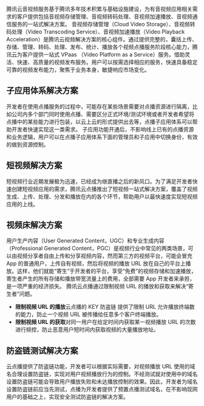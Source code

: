 腾讯云音视频服务基于腾讯多年技术积累与基础设施建设，为有音视频应用相关需求的客户提供包括音视频存储管理、音视频转码处理、音视频加速播放、音视频通信服务的一站式解决方案。
音视频存储管理（Cloud Video Storage）、音视频转码处理（Video Transcoding Service）、音视频加速播放（Video Playback Acceleration）是腾讯云视频解决方案的核心组件。通过提供完整的，囊括上传、存储、管理、转码、处理、发布、统计、播放各个视频点播服务阶段核心能力，腾讯云为客户提供一站式 VPaas （Video Platform as a Service）服务。借助灵活、快速、高质量的视频发布服务。用户可以按需选择相应的服务，快速具备稳定可靠的视频发布能力，聚焦于业务本身，敏捷响应市场变化。

## 子应用体系解决方案
开发者在使用点播服务的过程中，可能存在某些场景需要对点播资源进行隔离，比如公司内多个部门同时使用点播、需要区分正式环境/测试环境或者开发者希望将点播中的某些能力进行包装，以云上云的形式提供出去等，点播子应用体系可以帮助开发者快速实现这一类需求。
子应用功能开通后，不影响线上已有的点播资源和业务逻辑，用户可以在点播子应用体系下面的管理员和子应用中切换身份，有效的做到资源控制。

## 短视频解决方案
短视频行业近期发展极为迅速，已经成为继直播之后的新风口。为了满足开发者快速创建短视频应用的需求，腾讯云点播推出了短视频一站式解决方案，覆盖了视频生成、上传、处理、分发和播放在内的各个环节，帮助用户以最快速度实现短视频应用的上线。

## 视频床解决方案
用户生产内容（User Generated Content，UGC）和专业生成内容（Professional Generated Content，PGC）是视频行业中常见的两类场景，可以由视频分享者自由上传和分享视频内容，然而第三方的视频平台，可能会冒充 App 的普通用户，上传自有视频，然后将视频的播放 URL 放在自己的平台上播放。这样，他们就能“寄生”于开发者的平台，享受“免费”的视频存储和加速播放，寄生者产生的所有存储和播放带宽流量上的费用，全部需要 App 开发者来承担，是一项严重的经济损失。
腾讯云点播通过限制视频 URL 的播放和获取来解决“寄生者”问题。
- **限制视频 URL 的播放**云点播的 KEY 防盗链 提供了限制 URL 允许播放终端数的能力，防止一个视频 URL 被传播给任意多个客户终端播放。
- **限制视频 URL 的获取**对同一用户在给定时间内获取某一视频播放 URL 的次数进行频控，防止恶意用户短时间内获取视频的大量播放地址。

## 防盗链测试解决方案
云点播提供了防盗链功能，开发者可以根据实际需要，对视频播放 URL 使用的域名合理设置防盗链，实现对用户视频播放行为的控制。不经测试就对使用中的域名设置防盗链可能会导致用户播放失败和未达播放控制的效果。因此，开发者为域名设置防盗链前应当先测试，点播为开发者提供了预置点播测试域名，在不影响现网用户的基础之上，实现安全测试防盗链的解决方案。

